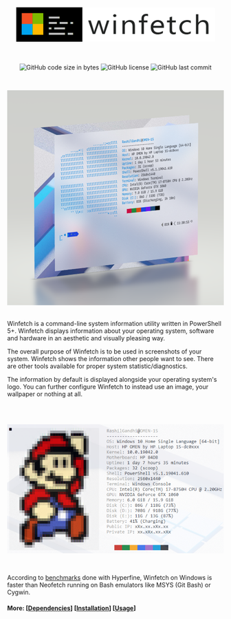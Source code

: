 <h3 align="center"><img src="./assets/logo-winfetch.png" alt="logo" height="80px"></h3>

<br />
<p align="center">
<img alt="GitHub code size in bytes" src="https://img.shields.io/github/languages/code-size/lptstr/winfetch.svg">
<img alt="GitHub license" src="https://img.shields.io/github/license/lptstr/winfetch.svg">
<img alt="GitHub last commit" src="https://img.shields.io/github/last-commit/lptstr/winfetch.svg">
</p>

<br />
<p align="center">
<img alt="Windows Terminal screenshot" src="assets/wt.png" height="500px">
</p>

<br />
Winfetch is a command-line system information utility written in PowerShell 5+. Winfetch displays information about your operating system, software and hardware in an aesthetic and visually pleasing way.

The overall purpose of Winfetch is to be used in screenshots of your system. Winfetch shows the information other people want to see. There are other tools available for proper system statistic/diagnostics.

The information by default is displayed alongside your operating system's logo. You can further configure Winfetch to instead use an image, your wallpaper or nothing at all.

<br /><br />
<p align="center">
<img alt="Windows Console screenshot" src="assets/conhost.png" height="300px">
</p>
<br />

According to [benchmarks](https://github.com/lptstr/winfetch/wiki/Winfetch-vs-Neofetch) done with Hyperfine, Winfetch on Windows is faster than Neofetch running on Bash emulators like MSYS (Git Bash) or Cygwin.


#### More: \[[Dependencies](https://github.com/lptstr/winfetch/wiki/Dependencies)\] \[[Installation](https://github.com/lptstr/winfetch/wiki/Installation)\] \[[Usage](https://github.com/lptstr/winfetch/wiki/Basic-Usage)\]

